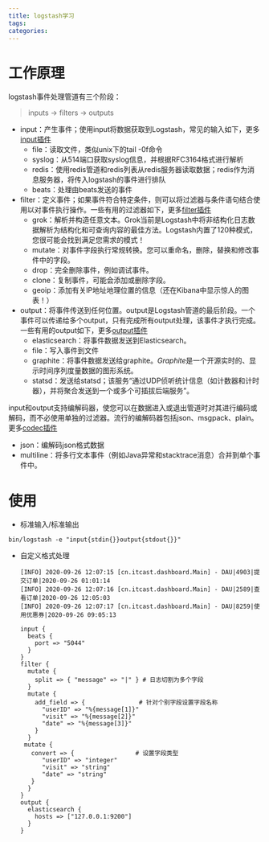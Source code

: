 ```yaml
---
title: logstash学习
tags:
categories:
---
```


# 工作原理

logstash事件处理管道有三个阶段：

>inputs → filters → outputs

* input：产生事件；使用input将数据获取到Logstash，常见的输入如下，更多[input插件](https://www.elastic.co/guide/en/logstash/6.5/input-plugins.html)
  * file：读取文件，类似unix下的tail -0f命令
  * syslog：从514端口获取syslog信息，并根据RFC3164格式进行解析
  * redis：使用redis管道和redis列表从redis服务器读取数据；redis作为消息服务器，将传入logstash的事件进行排队
  * beats：处理由beats发送的事件
* filter：定义事件；如果事件符合特定条件，则可以将过滤器与条件语句结合使用以对事件执行操作。一些有用的过滤器如下，更多[filter插件](https://www.elastic.co/guide/en/logstash/6.5/filter-plugins.html)
  * grok：解析并构造任意文本。Grok当前是Logstash中将非结构化日志数据解析为结构化和可查询内容的最佳方法。Logstash内置了120种模式，您很可能会找到满足您需求的模式！
  * mutate：对事件字段执行常规转换。您可以重命名，删除，替换和修改事件中的字段。
  * drop：完全删除事件，例如调试事件。
  * clone：复制事件，可能会添加或删除字段。
  * geoip：添加有关IP地址地理位置的信息（还在Kibana中显示惊人的图表！）
* output：将事件传送到任何位置。output是Logstash管道的最后阶段。一个事件可以传递给多个output，只有完成所有output处理，该事件才执行完成。一些有用的output如下，更多[output插件](https://www.elastic.co/guide/en/logstash/6.5/output-plugins.html)
  * elasticsearch：将事件数据发送到Elasticsearch。
  * file：写入事件到文件
  * graphite：将事件数据发送给graphite。*Graphite*是一个开源实时的、显示时间序列度量数据的图形系统。
  * statsd：发送给statsd；该服务“通过UDP侦听统计信息（如计数器和计时器），并将聚合发送到一个或多个可插拔后端服务”。

input和output支持编解码器，使您可以在数据进入或退出管道时对其进行编码或解码，而不必使用单独的过滤器。流行的编解码器包括json、msgpack、plain。更多[codec插件](https://www.elastic.co/guide/en/logstash/6.5/codec-plugins.html)

* json：编解码json格式数据
* multiline：将多行文本事件（例如Java异常和stacktrace消息）合并到单个事件中。

# 使用

* 标准输入/标准输出

```
bin/logstash -e "input{stdin{}}output{stdout{}}"
```

* 自定义格式处理

  ```
  [INFO] 2020-09-26 12:07:15 [cn.itcast.dashboard.Main] - DAU|4903|提交订单|2020-09-26 01:01:14
  [INFO] 2020-09-26 12:07:16 [cn.itcast.dashboard.Main] - DAU|2589|查看订单|2020-09-26 12:05:03
  [INFO] 2020-09-26 12:07:17 [cn.itcast.dashboard.Main] - DAU|8259|使用优惠券|2020-09-26 09:05:13
  ```

  ```
  input {
    beats {
      port => "5044"
    }
  }
  filter {
    mutate {
      split => { "message" => "|" } # 日志切割为多个字段
    }
    mutate {
      add_field => {               # 针对个别字段设置字段名称
        "userID" => "%{message[1]}"
        "visit" => "%{message[2]}"
        "date" => "%{message[3]}"
      }
    }
   mutate {
     convert => {                 # 设置字段类型
        "userID" => "integer"
        "visit" => "string"
        "date" => "string"   
     }
    }
  }
  output {
    elasticsearch {
      hosts => ["127.0.0.1:9200"]
    }
  }
  ```